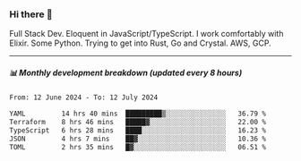 ### Hi there 👋

Full Stack Dev. Eloquent in JavaScript/TypeScript. I work comfortably with Elixir. Some Python. Trying to get into Rust, Go and Crystal. AWS, GCP.

***

##### 📊 Monthly development breakdown (updated every 8 hours)

<!--START_SECTION:waka-->

```txt
From: 12 June 2024 - To: 12 July 2024

YAML         14 hrs 40 mins  █████████▒░░░░░░░░░░░░░░░   36.79 %
Terraform    8 hrs 46 mins   █████▓░░░░░░░░░░░░░░░░░░░   22.00 %
TypeScript   6 hrs 28 mins   ████░░░░░░░░░░░░░░░░░░░░░   16.23 %
JSON         4 hrs 7 mins    ██▓░░░░░░░░░░░░░░░░░░░░░░   10.36 %
TOML         2 hrs 35 mins   █▓░░░░░░░░░░░░░░░░░░░░░░░   06.51 %
```

<!--END_SECTION:waka-->
